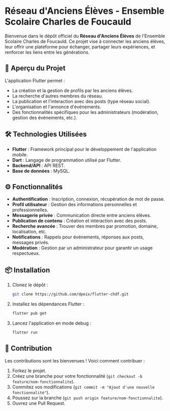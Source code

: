 # Réseau d'Anciens Élèves - Ensemble Scolaire Charles de Foucauld

Bienvenue dans le dépôt officiel du **Réseau d'Anciens Élèves** de l'Ensemble Scolaire Charles de Foucauld. Ce projet vise à connecter les anciens élèves, leur offrir une plateforme pour échanger, partager leurs expériences, et renforcer les liens entre les générations.

## 📱 Aperçu du Projet

L'application Flutter permet :
- La création et la gestion de profils par les anciens élèves.
- La recherche d'autres membres du réseau.
- La publication et l'interaction avec des posts (type réseau social).
- L'organisation et l'annonce d'événements.
- Des fonctionnalités spécifiques pour les administrateurs (modération, gestion des événements, etc.).

## 🛠️ Technologies Utilisées

- **Flutter** : Framework principal pour le développement de l'application mobile.
- **Dart** : Langage de programmation utilisé par Flutter.
- **Backend/API** : API REST.
- **Base de données** : MySQL.

## ⚙️ Fonctionnalités

- **Authentification** : Inscription, connexion, récupération de mot de passe.
- **Profil utilisateur** : Gestion des informations personnelles et professionnelles.
- **Messagerie privée** : Communication directe entre anciens élèves.
- **Publication de contenu** : Création et interaction avec des posts.
- **Recherche avancée** : Trouver des membres par promotion, domaine, localisation, etc.
- **Notifications** : Rappels pour événements, réponses aux posts, messages privés.
- **Modération** : Gestion par un administrateur pour garantir un usage respectueux.

## 📦 Installation

1. Clonez le dépôt :
   ```bash
   git clone https://github.com/dpeix/flutter-chdf.git
   ```
2. Installez les dépendances Flutter :
   ```bash
   flutter pub get
   ```
3. Lancez l'application en mode debug :
   ```bash
   flutter run
   ```

## 🚀 Contribution

Les contributions sont les bienvenues ! Voici comment contribuer :
1. Forkez le projet.
2. Créez une branche pour votre fonctionnalité (`git checkout -b feature/nom-fonctionnalite`).
3. Commitez vos modifications (`git commit -m "Ajout d'une nouvelle fonctionnalité"`).
4. Poussez sur la branche (`git push origin feature/nom-fonctionnalite`).
5. Ouvrez une Pull Request.